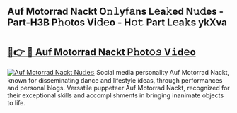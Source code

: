 ## Auf Motorrad Nackt O𝚗𝚕yf𝚊ns L𝚎a𝚔ed N𝚞𝚍es - Part-H3B P𝚑𝚘tos Vi𝚍𝚎o - H𝚘𝚝 Part L𝚎a𝚔s ykXva

# <h2><a href="http://kf1gmf2.oniu.top/?m=Auf+Motorrad+Nackt">🔗👉 🔴 Auf Motorrad Nackt P𝚑ot𝚘𝚜 V𝚒d𝚎o</a></h2>

[![Auf Motorrad Nackt Nu𝚍e𝚜](https://i.imgur.com/0qMVB7G.gif)](http://kf1gmf2.oniu.top/?m=Auf+Motorrad+Nackt)
Social media personality Auf Motorrad Nackt, known for disseminating dance and lifestyle ideas, through performances and personal blogs. Versatile puppeteer Auf Motorrad Nackt, recognized for their exceptional skills and accomplishments in bringing inanimate objects to life.  
